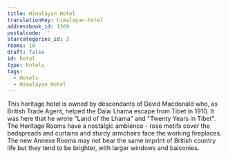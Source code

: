 ```yaml
---
title: Himalayan Hotel
translationKey: himalayan-hotel
addressbook_id: 1369
postalcode: ''
starcategories_id: 3
rooms: 18
draft: false
id: hotel
type: hotels
tags:
  - Hotels
  - Himalayan Hotel
---
```

This heritage hotel is owned by descendants of David Macdonald who, as British Trade Agent, helped the Dalai Lhama escape from Tibet in 1910. It was here that he wrote "Land of the Lhama" and "Twenty Years in Tibet".     The Heritage Rooms have a nostalgic ambience - rose motifs cover the bedspreads and curtains and sturdy armchairs face the working fireplaces. The new Annexe Rooms may not bear the same imprint of British country life but they tend to be brighter, with larger windows and balconies.